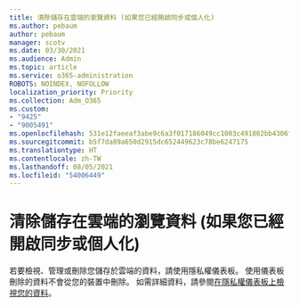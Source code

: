 ```yaml
---
title: 清除儲存在雲端的瀏覽資料 (如果您已經開啟同步或個人化)
ms.author: pebaum
author: pebaum
manager: scotv
ms.date: 03/30/2021
ms.audience: Admin
ms.topic: article
ms.service: o365-administration
ROBOTS: NOINDEX, NOFOLLOW
localization_priority: Priority
ms.collection: Adm_O365
ms.custom:
- "9425"
- "9005491"
ms.openlocfilehash: 531e12faeeaf3abe9c6a3f017186049cc1003c491802bb4306f441774ed99a11
ms.sourcegitcommit: b5f7da89a650d2915dc652449623c78be6247175
ms.translationtype: HT
ms.contentlocale: zh-TW
ms.lasthandoff: 08/05/2021
ms.locfileid: "54006449"
---
```

# <a name="clear-the-browsing-data-stored-in-the-cloud-if-youve-turned-on-sync-or-personalization"></a>清除儲存在雲端的瀏覽資料 (如果您已經開啟同步或個人化)

若要檢視、管理或刪除您儲存於雲端的資料，請使用隱私權儀表板。 使用儀表板刪除的資料不會從您的裝置中刪除。 如需詳細資料，請參閱[在隱私權儀表板上檢視您的資料](https://support.microsoft.com/windows/view-your-data-on-the-privacy-dashboard-03d3e27f-1981-5ff4-ba1c-d6b1031ae433)。